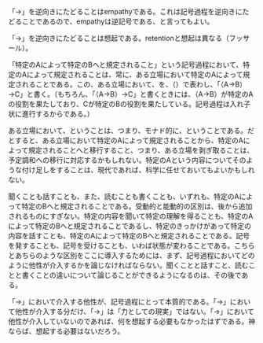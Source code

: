 「→」を逆向きにたどることはempathyである。これは記号過程を逆向きにたどることであるので、empathyは逆記号である、と言ってもよい。

「→」を逆向きにたどることは想起である。retentionと想起は異なる（フッサール）。

「特定のAによって特定のBへと規定されること」という記号過程において、特定のAによって規定されることは、常に、ある立場において特定のAによって規定されることである。この、ある立場において、を、（）で表わし、「（A→B）→C」と書く。（もちろん、「（A→B）→C」と書くときには、（A→B）が特定のAの役割を果たしており、Cが特定のBの役割を果たしている。記号過程は入れ子状に進行するからである。）

ある立場において、ということは、つまり、モナド的に、ということである。だとすると、ある立場において特定のAによって規定されることから、特定のAによって規定されることへと移行すること、つまり、ある立場を剥ぎ取ることは、予定調和への移行に対応するかもしれない。特定のAという内容についてそのような付け足しをすることは、現代であれば、科学に任せておいてもよいかもしれない。

聞くことも話すことも、また、読むことも書くことも、いずれも、特定のAによって特定のBへと規定されることである。受動的と能動的の区別は、後から追加されるものにすぎない。特定の内容を聞いて特定の理解を得ることも、特定のAによって特定のBへと規定されることであるし、特定のきっかけがあって特定の内容を話すことも、特定のAによって特定のBへと規定されることである。記号を発することも、記号を受けることも、いわば状態が変わることである。こちらとあちらのような区別をここに導入するためには、まず、記号過程においてどのように他性が介入するかを論じなければならない。聞くことと話すこと、読むことと書くことの違いについて論じることができるようになるのは、その後である。

「→」において介入する他性が、記号過程にとって本質的である。「→」において他性が介入する分だけ、「→」は「力としての現実」ではない。「→」において他性が介入していないのであれば、何を想起する必要もなかったはずである。神ならば、想起する必要はないだろう。
